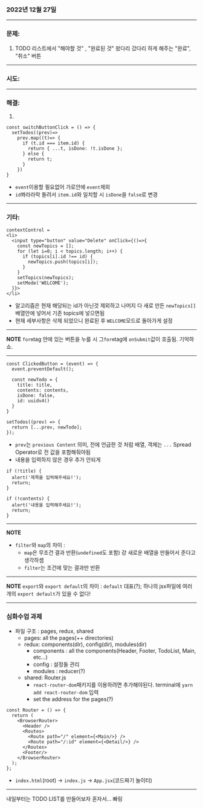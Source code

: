 ### 2022년 12월 27일

---

### **문제:**
1. TODO 리스트에서 "해야할 것" , "완료된 것" 왔다리 갔다리 하게 해주는 "완료", "취소" 버튼

---

### **시도:**


---


### **해결:**
1. 
```
const switchButtonClick = () => {
  setTodos((prev)=> 
    prev.map((t)=> {
      if (t.id === item.id) {
        return { ...t, isDone: !t.isDone };
      } else {
        return t;
      }
    })
}
```
- `event`이용할 필요없어 가로안에 `event`제외
- `id`쫘라라락 돌려서 `item.id`와 일치할 시 `isDone`을 `false`로 변경

---

### **기타:**

```
contextControl = 
<li>
  <input type="button" value="Delete" onClick={()=>{
    const newTopics = [];
    for (let i=0; i < topics.length; i++) {
      if (topics[i].id !== id) {
        newTopics.push(topics[i]);
      }
    }
    setTopics(newTopics);
    setMode('WELCOME');
  }}>
</li>
```

- 알고리즘은 현재 해당되는 id가 아닌것 제외하고 나머지 다 새로 만든 `newTopics[]`배열안에 넣어서 기존 topics에 넣으면됨
- 현재 세부사항은 삭제 되었으니 완료된 후 `WELCOME`모드로 돌아가게 설정

---

**NOTE** `form`tag 안에 있는 버튼을 누를 시 그`form`tag에 `onSubmit`값이 호출됨. 기억하쇼.

---
```
const ClickedButton = (event) => {
  event.preventDefault();
  
  const newTodo = {
    title: title,
    contents: contents,
    isDone: false,
    id: uuidv4()
  }
}

setTodos((prev) => {
  return [...prev, newTodo];
});
```
- `prev`는 `previous Content` 의미, 전에 언급한 것 처럼 배열, 객체는 `...` Spread Operator로 전 값을 포함해줘야됨
- 내용을 입력하지 않은 경우 추가 안되게
```
if (!title) {
  alert('제목을 입력해주세요!');
  return;
}

if (!contents) {
  alert('내용을 입력해주세요!');
  return;
}
```

---
**NOTE**
- `filter`와 `map`의 차이 : 
  - `map`은 무조건 결과 반환(`undefined`도 포함) 걍 새로운 배열을 만들어서 준다고 생각하셈
  - `filter`는 조건에 맞는 결과만 반환

---

**NOTE**
`export`와 `export default`의 차이 : `default` 대표(?); 하나의 jsx파일에 여러개의 `export default`가 있을 수 없다!

---
### 심화수업 과제
- 파일 구조 : pages, redux, shared
  - pages: all the pages(++ directories)
  - redux: components(dir), config(dir), modules(dir)
    - components : all the components(Header, Footer, TodoList, Main, etc...)
    - config : 설정들 관리
    - modules : reducer(?)
  - shared: Router.js
    - `react-router-dom`패키지를 이용하려면 추가해야된다. terminal에 `yarn add react-router-dom` 입력
    - set the address for the pages(?)
```
const Router = () => {
  return (
    <BrowserRouter>
      <Header />
      <Routes>
        <Route path="/" element={<Main/>} />
        <Route path="/:id" element={<Detail/>} />
      </Routes>
      <Footer/>
    </BrowserRouter>
  );
};
```

- `index.html`(root) -> `index.js` -> `App.jsx`(코드짜기 놀이터)

---
내일부터는 TODO LIST를 만들어보자 혼자서... 빠링